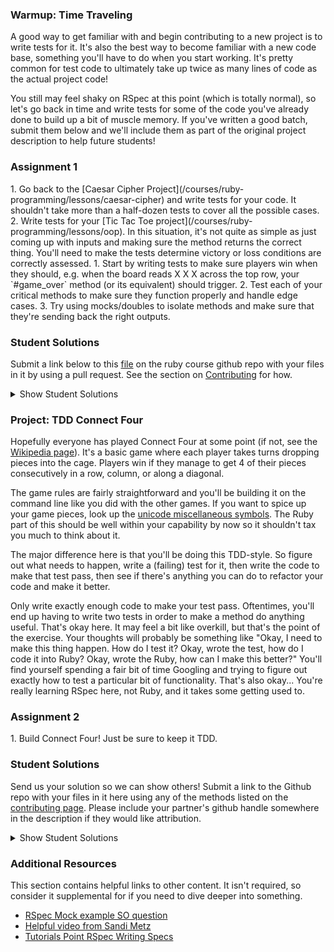 ### Warmup: Time Traveling

A good way to get familiar with and begin contributing to a new project is to write tests for it.  It's also the best way to become familiar with a new code base, something you'll have to do when you start working.  It's pretty common for test code to ultimately take up twice as many lines of code as the actual project code!

You still may feel shaky on RSpec at this point (which is totally normal), so let's go back in time and write tests for some of the code you've already done to build up a bit of muscle memory.  If you've written a good batch, submit them below and we'll include them as part of the original project description to help future students!

### Assignment 1

<div class="lesson-content__panel" markdown="1">
  1. Go back to the [Caesar Cipher Project](/courses/ruby-programming/lessons/caesar-cipher) and write tests for your code.  It shouldn't take more than a half-dozen tests to cover all the possible cases.
  2. Write tests for your [Tic Tac Toe project](/courses/ruby-programming/lessons/oop).  In this situation, it's not quite as simple as just coming up with inputs and making sure the method returns the correct thing.  You'll need to make the tests determine victory or loss conditions are correctly assessed.
      1. Start by writing tests to make sure players win when they should, e.g. when the board reads X X X across the top row, your `#game_over` method (or its equivalent) should trigger.
      2. Test each of your critical methods to make sure they function properly and handle edge cases.
      3. Try using mocks/doubles to isolate methods and make sure that they're sending back the right outputs.
</div>

### Student Solutions
Submit a link below to this [file](https://github.com/TheOdinProject/curriculum/blob/master/ruby_programming/testing_with_rspec/project_testing_your_ruby_code.md) on the ruby course github repo with your files in it by using a pull request. See the section on [Contributing](http://github.com/TheOdinProject/curriculum/blob/master/contributing.md) for how.

<details markdown="block">
  <summary> Show Student Solutions </summary>

* Add your solution below this line!
* Aaron Contreras's Solutions: [Caesar Cipher](https://github.com/aaron-contreras/caesar-cipher), [Tic-Tac-Toe](https://github.com/aaron-contreras/tic-tac-toe)
* Haroon Abdulrazaq's Solutions: [Tic-Tac-Toe](https://github.com/Haroonabdulrazaq/tic-tac-toe)
* rlmoser's Solutions: [Caesar Cipher](https://github.com/rlmoser99/ruby_exercises/tree/master/caesar_cipher), [Tic-Tac-Toe](https://github.com/rlmoser99/ruby_TicTacToe)
* Axel Lopez's Solutions: [Caesar Cipher](https://github.com/lopezaxel/caesar_shift), [Tic-Tac-Toe](https://github.com/lopezaxel/tic-tac-toe)
* Witah Georjane's Solutions: [Caesar Cipher](https://github.com/Georjane/Caesar-Cipher), [Tic-Tac-Toe](https://github.com/Georjane/Tic-Tac-Toe-Game)
* Chau Nguyen's Solutions: [Caesar Cipher](https://github.com/VanQuishi/ruby_practice/blob/master/spec/caesar_spec.rb), [Tic-Tac-Toe](https://github.com/VanQuishi/ruby_practice/blob/master/spec/tictactoe_spec.rb)
* ChargrilledChook's Solutions: [Caesar Cipher](https://github.com/ChargrilledChook/BasicRubyProjects/blob/master/spec/caesar_spec.rb), [Tic-Tac-Toe](https://github.com/ChargrilledChook/tic-tac-toe)
* Uduak Essien's Solutions: [Tic-Tac-Toe](https://github.com/acushlakoncept/tic-tac-toe)
* Tilda Udufo's Solutions: [Caesar Cipher](https://github.com/TildaDares/caesar_cipher), [Tic-Tac-Toe](https://github.com/TildaDares/tic-tac-toe)
* Brandon Austin's Solutions: [Caesar Cipher](https://github.com/brandonricharda/caesar), [Tic-Tac-Toe](https://github.com/brandonricharda/Tic-Tac-Toe)
* irlgabriel's Solutions: [Caesar Cipher](https://github.com/irlgabriel/the-odin-project/tree/master/ruby-exercises), [Tic-Tac-Toe](https://github.com/irlgabriel/the-odin-project/tree/master/tic-tac-toe-rb)
* Michael K's Solutions: [Caesar Cipher](https://github.com/a0x77ry/odin/tree/master/ruby-exercises/caesar_cipher), [Tic-Tac-Toe](https://github.com/a0x77ry/tic-tac-toe)
* andrewjh271's Solutions: [Caesar Cipher](https://github.com/andrewjh271/basic_ruby_projects/tree/master/caesar_cipher), [Tic-Tac-Toe](https://github.com/andrewjh271/tic_tac_toe)
* Saul-Good-Homie's Solutions: [Caesar Cipher](https://github.com/Saul-Good-Homie/ruby-building-blocks/tree/master/caesar_cipher), [Tic-Tac-Toe](https://github.com/Saul-Good-Homie/ruby-building-blocks/tree/master/tictactoe)
* Christian's Solutions: [Caesar Cipher](https://github.com/rueeazy/ruby-building-blocks/tree/master/caesar-cipher), [Tic-Tac-Toe](https://github.com/rueeazy/OOP/tree/master/tic-tac-toe)
* pudu87's Solutions: [Caesar Cipher](https://github.com/pudu87/ruby-exercises/tree/master/caesar-cipher), [Tic Tac Toe](https://github.com/pudu87/tic-tac-toe)
* YesSeri's Solutions: [Caesar Cipher](https://github.com/YesSeri/caesar_cipher)
* Olugbade Olalekan's Solutions: [Tic Tac Toe](https://github.com/gbadesimple/tic_tac_toe_implementation_tdd), [Enumerable Module](https://github.com/gbadesimple/enumerable_module_implementation_TDD), [Caesar Cipher](https://github.com/gbadesimple/caesar_cipher_implementation_TDD)
* jodokusquack's Solutions: [Builduing Blocks](https://github.com/jodokusquack/Ruby-Challenges), [Enumerable Methods](https://github.com/jodokusquack/Advanced_ruby_challenges), [Tic-Tac-Toe](https://github.com/jodokusquack/tic-tac-toe)
* David Auza's and Falguni Islam's Solutions: [Tic Tac Toe](https://github.com/eng-monika/RUBY-Testing-Your-Ruby-Code---Tic-Tac-Toe) => [Tic Tac Toe Demo](https://repl.it/@islamfalguni/tictactoe-1), [Enumerable Methods](https://github.com/eng-monika/RUBY-Testing-Your-Ruby-Code---Enumerable) => [Enumerable Methods Demo](https://repl.it/@DavidAuza/PROJECT-TESTING-YOUR-RUBY-CODE-Enumerable)
* fossegrim's Solutions: [Caesar Cipher](https://github.com/olav35/building-blocks/blob/master/spec/caesar_cipher_spec.rb), [Enumerable Methods](https://github.com/olav35/advanced-building-blocks/blob/master/spec/enumerable_methods_spec.rb), [Tic Tac Toe](https://github.com/olav35/tic-tac-toe/blob/master/spec/tic_tac_toe_spec.rb)
* [Lucas Bide's Solution - Building Blocks](https://github.com/Lucas-Bide/rspec)
* [Nasser Abachi's Solutions](https://github.com/abachi/theodinproject/tree/master/building-projects/connect_four)
* [Nikolas Broman's Solutions](https://github.com/nikolasbroman/testing_rspec)
* Ian's Solutions: [Caesar Cipher](https://github.com/IanMKesler/practice/tree/master/caesar_cipher), [Enumerable Methods](https://github.com/IanMKesler/practice/tree/master/enumerable), [Tic Tac Toe](https://github.com/IanMKesler/Tic-Tac-Toe)
* Alain Suarez's Solution: [Caesar Cipher](https://gitlab.com/asuar/ruby-building-blocks/blob/master/spec/caesar-cipher_spec.rb), [Enumerable Methods](https://gitlab.com/asuar/ruby-advanced-building-blocks/blob/master/spec/my-enumerable_spec.rb), [Tic Tac Toe](https://gitlab.com/asuar/ruby-tic-tac-toe/tree/master/spec)
* Vollantre's Solution: [Caesar Cipher](https://github.com/vollantre/ruby_basic/blob/master/spec/caesar_cipher_spec.rb), [Enumerable Methods](https://github.com/vollantre/ruby_basic/blob/master/spec/enumerable_spec.rb), [Tic Tac Toe](https://github.com/vollantre/Tic_Tac_Toe/tree/master/spec)
* Kevin Vuong's Solution: [Caesar Cipher](https://github.com/fffear/caesar_cipher), [Enumerable Methods](https://github.com/fffear/enumerable), [Tic Tac Toe](https://github.com/fffear/tic_tac_toe)
* Rudi Boshoff's Solution[Caesar Cipher](https://github.com/RudiBoshoff/ruby-exercises/tree/master/caesar_cipher), [Enumerable Methods](https://github.com/RudiBoshoff/ruby-exercises/tree/master/enumerable), [Tic Tac Toe](https://github.com/RudiBoshoff/ruby-exercises/tree/master/tic_tac_toe)
* Mohamed Elattar's Solution[Caesar Cipher](https://github.com/mohamed-elattar/building-blocks), [Enumerable Methods](https://github.com/mohamed-elattar/advanced-building-blocks), [Tic Tac Toe](https://github.com/mohamed-elattar/tic-tac-toe)
* [prw001's solutions](https://github.com/prw001/ruby_bdd_exercises)
* Max Garber's solutions:[Caesar Cipher](https://github.com/bubblebooy/miscellaneous-exercises/tree/master/Caesar%20Ciphar), [Enumerable Methods](https://github.com/bubblebooy/miscellaneous-exercises/tree/master/Enumerable%20Methods), [Tic-Tac-Toe](https://github.com/bubblebooy/miscellaneous-exercises/tree/master/Tic%20Tac%20Toe)
* Romane Green's solutions: [Caesar Cipher](https://github.com/RomaneGreen/rebuilding_enumerable/blob/master/spec/cesar_cypher_spec.rb), [Enumerable Methods](https://github.com/RomaneGreen/rebuilding_enumerable/blob/master/spec/rebuilding_enumerable_spec.rb), [Tic-Tac-Toe](https://github.com/RomaneGreen/tic_tac_toe/blob/master/spec/tictac_spec.rb)
* Demo318's solutions: [Caesar Cipher](https://github.com/Demo318/ruby_building_blocks/blob/master/spec/01_caesar_cipher_spec.rb), [Enumerable Methods](https://github.com/Demo318/ruby_advanced_building_blocs/blob/master/spec/my_enumerable_spec.rb), [Tic-Tac-Toe](https://github.com/Demo318/ruby_tictactoe/tree/master/spec)
* Isil Donmez's solutions: [Caesar's Cipher](https://github.com/isildonmez/Caesar-Cipher/blob/master/caesar_spec.rb), [Enumerable Methods](https://github.com/isildonmez/advanced_building_blocks/blob/master/enumerable_methods/enumerable_methods_spec.rb), [Tic-Tac-Toe](https://github.com/isildonmez/OOP/blob/master/tic_tac_toe/tic_tac_toe_spec.rb)
* Bruno Parga's solutions: [Caesar's Cipher](https://github.com/brunoparga/odinproject/tree/master/Ruby/caesar), [Enumerable Methods](https://github.com/brunoparga/odinproject/tree/master/Ruby/my_enums), [Tic-Tac-Toe](https://github.com/brunoparga/odinproject/tree/master/Ruby/tictactoe)
* Ovsjah Schweinefresser's Solutions: [Caesar Cipher](https://github.com/Ovsjah/testing_ruby/tree/master/caesar_cipher), [Enumerable Methods](https://github.com/Ovsjah/testing_ruby/tree/master/enumerable), [Tic-Tac-Toe](https://github.com/Ovsjah/testing_ruby/tree/master/tic_tac_toe)
* Jonathan Yiv's Solutions: [Caesar Cipher](https://github.com/JonathanYiv/caesar_cipher), [Enumerable Methods](https://github.com/JonathanYiv/enumerable_methods), [Tic-Tac-Toe](https://github.com/JonathanYiv/tic-tac-toe/)
* Clayton's solutions: [Caesar Cipher](https://github.com/cjsweeten101/OdinProjects/tree/master/ruby_building_blocks), [enumerable methods](https://github.com/cjsweeten101/OdinProjects/tree/master/enumerable_methods), [Tic Tac Toe](https://github.com/cjsweeten101/OdinProjects/tree/master/tic_tac_toe)
* Kasey's solutions : [Caesar Cipher](https://github.com/kasey-z/TOP-solutions/tree/master/Ruby%20Building%20Blocks/Caesar%20Cipher/spec/lib), [enumerable methods](https://github.com/kasey-z/TOP-solutions/tree/master/advanced_building_blocks/spec/lib),[Tic Tac Toe](https://github.com/kasey-z/TOP-solutions/blob/master/OOP/spec/lib/tic_tac_toe_spec.rb)
* xavier's solutions : [Caesar Cipher](https://github.com/nxdf2015/odin-building-blocks), [enumerable methods](https://github.com/nxdf2015/odin-advanced-building-blocks/tree/master/enumerable),[Tic Tac Toe](https://github.com/nxdf2015/odin-oop-with-ruby/tree/master/rspec)
* Oleh Sliusar's solutions: [Caesar Cipher](https://github.com/OlehSliusar/caesar_cipher), [Enumerable Methods](https://github.com/OlehSliusar/enumerable_methods), [Tic-tac-toe](https://github.com/OlehSliusar/tic-tac-toe)
* holdercp's solutions [Caesar Cipher and Enumerable Methods](https://github.com/holdercp/ruby-building-blocks), [Tic-Tac-Toe](https://github.com/holdercp/tic-tac-toe)
* theghall's solutions [Caesar Cipher](https://github.com/theghall/caesar_cipher), [Enumerable methods](https://github.com/theghall/enum), [Tic Tac Toe](https://github.com/theghall/tic-tac-toe)
* Nikolay Dyulgerov's solutions [Caesar Cippher](https://github.com/NicolayD/ruby-building-blocks/blob/master/spec/caesar_cipher_spec.rb), [Enumerable Methods](https://github.com/NicolayD/ruby-advanced-blocks/blob/master/spec/enumerable_methods_spec.rb), [Tic Tac Toe](https://github.com/NicolayD/ruby-oop/blob/master/spec/tictactoe_spec.rb)
* mindovermiles262's Solutions [Caesar](https://github.com/mindovermiles262/ruby-building-blocks/tree/master/caesar-cipher) [Enumerable](https://github.com/mindovermiles262/ruby-building-blocks/tree/master/enumerable-methods) [Tic-Tac-Toe](https://github.com/mindovermiles262/tictactoe)
* yilmazgunalp's solution [Enumerable](https://github.com/yilmazgunalp/advanced_building_blocks), [TicTacToe](https://github.com/yilmazgunalp/tictac)
* ToTenMilan's solution [Caesar's_cipher & stock_picker](https://github.com/ToTenMilan/the_odin_project/tree/master/ruby/building_blocks/spec), [Enumerable Methods](https://github.com/ToTenMilan/the_odin_project/blob/master/ruby/adv_building_blocks/spec/enumerable_methods_spec.rb), [Mastermind](https://github.com/ToTenMilan/the_odin_project/blob/master/ruby/oop/spec/mastermind_spec.rb)
* nmac's solution ([Caesar's cipher](https://github.com/nmacawile/ruby_building_blocks/blob/master/spec/caesar_cipher_spec.rb), [Enumerable methods](https://github.com/nmacawile/ruby_building_blocks/blob/master/spec/enumerable_methods_spec.rb), [Tic-tac-toe](https://github.com/nmacawile/tictactoe2/tree/master/spec))
* [Jib's Solution](https://github.com/NuclearMachine/OdinTasks/tree/master/rspec_timetraveling)
* Leonard Soaivan's solution ([Caesar Cipher](https://github.com/leosoaivan/rubybuildingblocks/blob/master/spec/caesar_cipher_spec.rb), [Enumerable Methods](https://github.com/leosoaivan/rubybuildingblocks/blob/master/spec/enumerable_spec.rb), [Tic Tac Toe](https://github.com/leosoaivan/rubytictactoe/tree/master/spec))
* [Donald's solution](https://github.com/donaldali/odin-ruby/tree/master/project_rspec_testing)
* [Marina Sergeyeva's solution](https://github.com/imousterian/OdinProject/tree/master/Project2_8_Ruby_Rspec)
* [Kate McFaul's solution](https://github.com/craftykate/odin-project/tree/master/Chapter_03-Advanced_Ruby/testing_with_rspec)
* [Artur Janik's solution](https://github.com/ArturJanik/TOPRuby/tree/master/Project8/testingruby1)
* Dominik Stodolny's solution ([Caesar Cipher](https://github.com/dstodolny/ruby_building_blocks/blob/master/spec/caesar_cipher_spec.rb), [Enumerable Methods](https://github.com/dstodolny/ruby_building_blocks/blob/master/spec/enumerable_methods_spec.rb), [Tic Tac Toe](https://github.com/dstodolny/tictactoe/tree/master/spec))
* Lara Finnegan's solution ([Caesar Cipher](https://github.com/lcf0285/Ruby_Building_Blocks/blob/master/spec/caesar_cipher_spec.rb), [Enumerable Methods](https://github.com/lcf0285/Ruby_Building_Blocks/blob/master/spec/enumerable_methods_spec.rb), [Tic Tac Toe](https://github.com/lcf0285/tic_tac_toe/tree/master/spec))
* AtActionPark's solution ([Caesar Cipher](https://github.com/AtActionPark/odin-ruby-building-blocks/blob/master/caesar-cipher/spec/caesar_cipher_spec.rb), [Enumerable Methods](https://github.com/AtActionPark/odin-ruby-advanced-building-blocks/blob/master/Enumerable_methods/spec/enumerable_methods_spec.rb), [Tic Tac Toe](https://github.com/AtActionPark/odin_tic_tac_toe/tree/master/spec))
* [Matias Pan's solution](https://github.com/kriox26/odin_ruby/tree/master/project_testing)
* Alex Chen's solution ([Caesar Cipher and Enumerable Methods](https://github.com/Chenzilla/ruby_building_blocks/tree/master/spec), [Tic Tac Toe](https://github.com/Chenzilla/tic_tac_toe/blob/master/spec/tic-tac-toe_spec.rb))
* Dan Hoying's solution ([Caesar Cipher](https://github.com/danhoying/testing_ruby_with_rspec/tree/master/caesar_cipher), [Enumerable Methods](https://github.com/danhoying/testing_ruby_with_rspec/tree/master/enumerable_methods), [Tic Tac Toe](https://github.com/danhoying/testing_ruby_with_rspec/tree/master/tic_tac_toe))
* [PiotrAleksander's solution](https://github.com/PiotrAleksander/Ruby/tree/master/xo/spec)
* [Sander Schepens's solution](https://github.com/schepens83/theodinproject.com/tree/master/ruby/project14--time-traveling)
*  Florian Mainguy's solution ([Caesar Cipher](https://github.com/florianmainguy/theodinproject/blob/master/ruby/testing-ruby/caesar-cipher/spec/caesar_cipher_spec.rb), [Enumerable Methods](https://github.com/florianmainguy/theodinproject/blob/master/ruby/testing-ruby/enumerable/spec/enumerable_spec.rb), [Tic Tac Toe](https://github.com/florianmainguy/theodinproject/blob/master/ruby/testing-ruby/tic-tac-toe/spec/tic-tac-toe_spec.rb))
*  Aviv Levinsky's solution ([Caesar Cipher](https://github.com/pugsiman/Ruby_challenges_and_algorithms/blob/master/Caesar_Cipher/spec/caesar_spec.rb), [Enumerable Methods](https://github.com/pugsiman/Ruby_challenges_and_algorithms/blob/master/Enumerable_Methods/spec/enum_spec.rb), [Tic Tac Toe](https://github.com/pugsiman/Tic_Tac_Toe/blob/master/spec/ttt_spec.rb))
*  Giorgos's solution ([Caesar Cipher](https://github.com/vinPopulaire/ruby-building-blocks-project/blob/master/spec/caesar_cipher_spec.rb), [Enumerable Methods](https://github.com/vinPopulaire/ruby-building-blocks-project/blob/master/spec/enumerablie_methods_spec.rb), [Tic Tac Toe](https://github.com/vinPopulaire/tic-tac-toe/blob/master/spec/tic-tac-toe_spec.rb))
*  srashidi's solution([Caesar Cipher](https://github.com/srashidi/Ruby_Building_Blocks/tree/master/caesar_cipher/spec), [Enumerable Methods](https://github.com/srashidi/Ruby_Building_Blocks/tree/master/My_Enumerable/spec), [Tic Tac Toe](https://github.com/srashidi/Object_Oriented_Programming/tree/master/Tic_Tac_Toe/spec))
* cdouglass's solution ([Caesar Cipher](https://github.com/cdouglass/odin-project-exercises/tree/master/ruby/building-blocks/caesar-cipher), [Enumerable Methods](https://github.com/cdouglass/odin-project-exercises/tree/master/ruby/advanced-building-blocks/enumerable_methods), [Tic-Tac-Toe](https://github.com/cdouglass/odin-project-exercises/tree/master/ruby/oop/tic-tac-toe))
* James Brooks's solution ([Caesar Cipher](https://github.com/jhbrooks/caesar-cipher/tree/master/spec), [Enumerable Methods](https://github.com/jhbrooks/my-enumerable/tree/master/spec), [Tic Tac Toe](https://github.com/jhbrooks/tic-tac-toe/tree/master/spec))
* Luke Walker's solution ([Caesar Cipher](https://github.com/ubershibs/ruby-programming/blob/master/rspec_project/spec/caesar_cipher_spec.rb), [Enumerable](https://github.com/ubershibs/ruby-programming/blob/master/rspec_project/spec/enumerable_spec.rb), [Tic Tac Toe](https://github.com/ubershibs/ruby-programming/blob/master/rspec_project/spec/tictactoe3_spec.rb)
* [Miguel Herrera's solution](https://github.com/migueloherrera/projects/tree/master/spec)
* [Max Gallant's solution](https://github.com/mcgalcode/Ruby/tree/master/RSpecProject)
* Fabricio Carrara's solution ([Caesar Cipher](https://github.com/fcarrara/caesar_cipher), [Enumerable](https://github.com/fcarrara/ruby_advanced_building_blocks), [Tic Tac Toe](https://github.com/fcarrara/oop_with_ruby/tree/master/tic_tac_toe)
* Ricardo Villegas' solution ([Caesar Cipher](https://github.com/claricardo/RubyBuildingBlocks/blob/master/spec/caesar_cipher_spec.rb), [My_Enumerable Methods](https://github.com/claricardo/RubyBuildingBlocks/blob/master/spec/my_enumerables_spec.rb),) [Tic-Tac-Toe](https://github.com/claricardo/RubyBuildingBlocks/blob/master/spec/tic_tac_toe_spec.rb))
* [Deepak's solution](https://github.com/Deepak5050/rspec_warmup.git)
* [Kevin Mulherns solution](https://github.com/KevinMulhern/odinproject-testing/tree/master/warmup)
* DV's solution ([Caesar Cipher](https://github.com/dvislearning/caesar_cipher/blob/master/spec/cipher_spec.rb), [Enumerable](https://github.com/dvislearning/my_enumerable/blob/master/spec/my_enumerable_spec.rb), [Tic Tac Toe](https://github.com/dvislearning/TicTacToe/blob/master/spec/tictactoe_spec.rb)
* Jiazhi Guo's solution ([Caesar Cipher](https://github.com/jerrykuo7727/Caesar-Cipher), [Enumerable Methods](https://github.com/jerrykuo7727/Enumerable-Methods), [Tic Tac Toe](https://github.com/jerrykuo7727/Tic-Tac-Toe))
* [at0micr3d's solution](https://github.com/at0micr3d/ruby-rspec)
* David Chapman's solution ([Ceaser Cipher](https://github.com/davidchappy/odin_training_projects/tree/master/c_c), [Enumerable](https://github.com/davidchappy/odin_training_projects/tree/master/enumerable), and [Tic Tac Toe](https://github.com/davidchappy/odin_training_projects/tree/master/tic_tac_toe))
* [Dylan's solutions](https://github.com/resputin/the_odin_project/tree/master/Ruby/testing/time_travel)
* Austin Mason's solution ([Ceaser Cipher](https://github.com/CouchofTomato/caesar_cipher), [Enumerable](https://github.com/CouchofTomato/enumberable_extension), and [Tic Tac Toe](https://github.com/CouchofTomato/tictactoe))
* Jerry Gao's solution ([Caesar](https://github.com/blackwright/odin/tree/master/ruby_caesar_cipher), [Enumerable](https://github.com/blackwright/odin/tree/master/ruby_enumerable), [Tic-Tac-Toe](https://github.com/blackwright/odin/tree/master/ruby_tic_tac_toe))
* tholymap's solution ([Caesar Cipher](https://github.com/tholymap/OdinRspec/blob/master/spec/caesar_cipher_spec.rb), [Enumerable](https://github.com/tholymap/OdinRspec/blob/master/spec/my_enumerable_spec.rb), [Tic-Tac-Toe](https://github.com/tholymap/OdinRspec/blob/master/spec/tic_tac_toe_spec.rb))
* Francisco Carlos's solution ([Ceaser Cipher](https://github.com/fcarlosdev/the_odin_project/tree/master/tdd/caesar_cipher), [Enumerable](https://github.com/fcarlosdev/the_odin_project/tree/master/tdd/enumerable_methods), [Tic-Tac-Toe](https://github.com/fcarlosdev/the_odin_project/tree/master/tdd/tic_tac_toe))
* Sophia Wu's solution ([Caesar Cipher](https://github.com/SophiaLWu/project-testing-ruby-with-rspec/tree/master/caesars_cipher), [Enumerable](https://github.com/SophiaLWu/project-testing-ruby-with-rspec/tree/master/enumerable_methods), [Tic Tac Toe](https://github.com/SophiaLWu/project-testing-ruby-with-rspec/tree/master/tic_tac_toe))
* John Connor's solution([Caesar Cipher](https://github.com/jacgitcz/caesar_cipher),[Enumerable](https://github.com/jacgitcz/enumeration_methods),[Tic Tac Toe](https://github.com/jacgitcz/tictactoe_oop))
* Simon's solution([Caesar Cipher](https://github.com/SimonSomlai/Odin/tree/master/Ruby/cypher),[Enumerable](https://github.com/SimonSomlai/Odin/tree/master/Ruby/enumerable),[Tic Tac Toe](https://github.com/SimonSomlai/Odin/tree/master/Ruby/tic_tac_toe))
* Luján Fernaud's solution ([Caesar Cipher](https://github.com/lujanfernaud/ruby-building-blocks/blob/master/spec/caesar_cipher_spec.rb), [Enumerable](https://github.com/lujanfernaud/ruby-building-blocks/blob/master/spec/enumerable_spec.rb), [Tic Tac Toe](https://github.com/lujanfernaud/ruby-tic-tac-toe))
* Cody Buffaloe's solutions ([Caesar Cipher](https://github.com/CodyLBuffaloe/caesar_cipher), [Enumerable Methods](https://github.com/CodyLBuffaloe/enumerable_methods), [Tic Tac Toe](https://github.com/CodyLBuffaloe/tic_tac_toe))
* Anistor86's solutions ([Caesar Cipher](https://github.com/anistor86/caesar_cipher_with_specs), [Enumerable Methods](https://github.com/anistor86/enumerable_with_specs), [Tic Tac Toe](https://github.com/anistor86/tic_tac_toe))
* Jamesredux's solutions ([Caesar Cipher](https://github.com/Jamesredux/rb_blocks/tree/master/ceasar_cipher), [Enumerable Methods](https://github.com/Jamesredux/rb_blocks/tree/master/enumerable), [Tic Tac Toe](https://github.com/Jamesredux/rb_blocks/tree/master/oop/tictac))
* HSaad's solutions ([Caesar Cipher](https://github.com/HSaad/ruby-building-blocks/tree/master/ceasar-cipher), [Enumerable Methods](https://github.com/HSaad/enumerable), [Tic Tac Toe](https://github.com/HSaad/tic-tac-toe))
* zasman's solutions([Caesar Cipher](https://github.com/ZASMan/caesar_cipher))
* [Punnadittr's solutions](https://github.com/punnadittr/rspec_projects)
* Tommy's solution ([Caesar Cipher, Enumerable](https://github.com/hoangtommy/rubyExercises), [Tic Tac Toe](https://github.com/hoangtommy/tic-tac-toe))
* bchalman's solutions: [Caesar Cipher](https://github.com/bchalman/ruby_exercises/blob/master/spec/caesar_cipher_spec.rb), [Enumerable Methods](https://github.com/bchalman/ruby_exercises/blob/master/spec/my_enumerable_methods_spec.rb), [Tic Tac Toe](https://github.com/bchalman/tic_tac_toe)
* Alex's solutions: [Caesar Cipher](https://github.com/alexcorremans/caesar_cipher), [Enumerable](https://github.com/alexcorremans/enumerable), [Tic Tac Toe (incomplete)](https://github.com/alexcorremans/tictactoe)
* Leila Alderman's solutions: [Caesar cipher](https://github.com/leila-alderman/TOP_ruby_exercises/blob/master/01_caesar/caesar_spec.rb) and [Enumerables](https://github.com/leila-alderman/TOP_ruby_exercises/blob/master/05_enumerables/spec/enumerables_spec.rb)
* Emil Dimitrov's solutions: [Caesar's Cipher](https://github.com/imemdm/ruby-building-blocks/blob/master/caesar_cipher.rb), [Enumerable](https://github.com/imemdm/advanced-building-blocks), [Tic Tac Toe](https://github.com/imemdm/tic-tac-toe)
* Vitaly Osipov's solutions: [Caesar's Cipher](https://github.com/vi7ali/caesar-cipher/blob/master/spec/caesar_spec.rb), [Enumerable](https://github.com/vi7ali/my-enum-methods/blob/master/spec/my_enum_methods_spec.rb)
* [Alex Krewson's solutions](https://github.com/alexkrewson/ruby_testing)
* Robert Dunbar's solutions: [Caesar's Cipher](https://github.com/RobertDunbar/ruby-problems/blob/master/spec/cipher_spec.rb), [Enumerable](https://github.com/RobertDunbar/ruby-problems/blob/master/spec/enumerable_spec.rb), [Tic Tac Toe](https://github.com/RobertDunbar/ruby-oop/blob/master/tic-tac-toe/spec/tic-tac-toe_spec.rb)
* Ben Fowler's solutions: [Caesar Cipher](https://github.com/benfowler04/ruby-building-blocks/blob/master/spec/caesar_spec.rb), [Enumerable](https://github.com/benfowler04/ruby-building-blocks/blob/master/spec/enumerable_spec.rb), [Tic Tac Toe](https://github.com/benfowler04/ruby-oop/blob/master/spec/tic_tac_toe_spec.rb)
* Sergej Jurchenko's solutions: [Caesar Cipher](https://github.com/Sergyurch/ruby_problems/blob/master/spec/caesar_cipher_spec.rb), [Enumerable](https://github.com/Sergyurch/ruby_problems/blob/master/spec/enumerable-methods_spec.rb), [Tic Tac Toe](https://github.com/Sergyurch/ruby_problems/blob/master/spec/tic_tac_toe_game_spec.rb)
* Bendee's Solutions: [Caesar Cipher](https://github.com/bendee48/ruby_building_blocks/blob/master/spec/caesar_cipher_spec.rb), [Enumerable](https://github.com/bendee48/advanced_building_blocks/blob/master/spec/enumerable_methods_spec.rb), [Tic Tac Toe](https://github.com/bendee48/tictactoe/blob/master/spec/tictactoe_spec.rb)
* guacamobley's solutions: [Caesar Cipher](https://github.com/guacamobley/ruby-building-blocks), [Enumerable](https://github.com/guacamobley/ruby-advanced-building-blocks), [Tic Tac Toe](https://github.com/guacamobley/tic-tac-toe)
* Ranon Martin's solutions: [Caesar Cipher](https://github.com/ranonm/TheOdinProjectExercises/blob/master/caesar_cipher/spec/caesar_cipher_spec.rb), [Enumerable](https://github.com/ranonm/TheOdinProjectExercises/blob/master/enumerable_methods/spec/enumerable_methods_spec.rb), [Tic Tac Toe](https://github.com/ranonm/TheOdinProjectExercises/blob/master/tic_tac_toe/spec/board_spec.rb)
* Timework's Solutions: [Caesar Cipher](https://github.com/Timework/caesarCipher/blob/master/spec/caesar_spec.rb), [Enumerable](https://github.com/Timework/enumerable/blob/master/spec/enum_spec.rb), [Tic Tac Toe](https://github.com/Timework/ticTac/blob/master/spec/tic_spec.rb)
* Matt M's Solutions: [Caesar Cipher](https://github.com/MattMiller1989/Caesar-Cipher), [Tic Tac Toe](https://github.com/MattMiller1989/Tic-Tac-Toe)
* fussykyloren's Solutions: [Caeser Cipher](https://github.com/fussykyloren/odin-project-basic-ruby-projects/tree/master/caeser-cipher), [Tic-Tac-Toe](https://github.com/fussykyloren/ruby-tic-tac-toe)
* Cameron St. Amant's Solutions: [Caesar Cipher](https://github.com/CameronStAmant/The_Odin_Project/tree/master/Ruby_projects/Basic_ruby_projects/Caesar), [Tic-Tac-Toe](https://github.com/CameronStAmant/The_Odin_Project/tree/master/Ruby_projects/Intermediate_ruby/Tic_tac_toe)
* mpiriya's Solutions: [Caesar Cipher](https://github.com/mpiriya/ruby/tree/master/caesar-cipher), [Tic-Tac-Toe](https://github.com/mpiriya/ruby/tree/master/tictactoe)
* Chow Jia Ying's Solutions: [Caesar Cipher](https://github.com/C-likethis123/ruby_odin_project/blob/master/lib/caesar_cipher.rb), [Tic-Tac-Toe](https://github.com/C-likethis123/ruby_odin_project/blob/master/tic-tac-toe/lib/game.rb)
* Sandy's Solutions: [Caesar Cipher](https://github.com/kuosandys/top-ruby-assignments/tree/master/caesar_cipher), [Tic-Tac-Toe](https://github.com/kuosandys/top-ruby-assignments/tree/master/tic_tac_toe)
* Johnny's Solutions: [Caesar Cipher](https://github.com/NotAProgrammerdork/Ruby/tree/master/caesar_cipher_spec), [TicTacToe](https://github.com/NotAProgrammerdork/Ruby/tree/master/tictactoe_spec)
</details>

### Project: TDD Connect Four

Hopefully everyone has played Connect Four at some point (if not, see the [Wikipedia page](http://en.wikipedia.org/wiki/Connect_Four)).  It's a basic game where each player takes turns dropping pieces into the cage.  Players win if they manage to get 4 of their pieces consecutively in a row, column, or along a diagonal.

The game rules are fairly straightforward and you'll be building it on the command line like you did with the other games.  If you want to spice up your game pieces, look up the [unicode miscellaneous symbols](http://en.wikipedia.org/wiki/List_of_Unicode_characters#Miscellaneous_Symbols).  The Ruby part of this should be well within your capability by now so it shouldn't tax you much to think about it.

The major difference here is that you'll be doing this TDD-style.  So figure out what needs to happen, write a (failing) test for it, then write the code to make that test pass, then see if there's anything you can do to refactor your code and make it better.

Only write exactly enough code to make your test pass.  Oftentimes, you'll end up having to write two tests in order to make a method do anything useful.  That's okay here.  It may feel a bit like overkill, but that's the point of the exercise.  Your thoughts will probably be something like "Okay, I need to make this thing happen.  How do I test it?  Okay, wrote the test, how do I code it into Ruby?  Okay, wrote the Ruby, how can I make this better?"  You'll find yourself spending a fair bit of time Googling and trying to figure out exactly how to test a particular bit of functionality.  That's also okay... You're really learning RSpec here, not Ruby, and it takes some getting used to.

### Assignment 2

<div class="lesson-content__panel" markdown="1">
  1. Build Connect Four!  Just be sure to keep it TDD.
</div>

### Student Solutions
Send us your solution so we can show others! Submit a link to the Github repo with your files in it here using any of the methods listed on the [contributing page](http://github.com/TheOdinProject/curriculum/blob/master/contributing.md).  Please include your partner's github handle somewhere in the description if they would like attribution.

<details markdown="block">
  <summary> Show Student Solutions </summary>

* Add your solution below this line!
* [Aaron's Solution](https://github.com/Aaron-McD/connect-four)
* [rlmoser's Solution](https://github.com/rlmoser99/ruby_connect_four)
* [Axel Lopez's Solution](https://github.com/lopezaxel/connect-four)
* [Brandon Austin's Solution](https://github.com/brandonricharda/Connect-Four)
* [Chau Nguyen' Solution](https://github.com/VanQuishi/Connect-Four)
* [threeaces' Solution](https://github.com/threeaces/connect_4_ruby)  
* [palebluudot's Solution](https://github.com/bryanluu/TOP_ruby/blob/master/connect_four/lib/connect_four.rb)
* [Tilda Udufo's Solution](https://github.com/TildaDares/connect_four)
* [Sam Eff's Solution](https://github.com/SamEff/connect_four)
* [Darren's Solution](https://github.com/DarrenLo0530/ruby-tests/tree/master/connect_four)
* [irlgabriel's Solution](https://github.com/irlgabriel/the-odin-project/tree/master/connect-four-tdd)
* [Michael K's Solution](https://github.com/a0x77ry/connect_four)
* [andrewjh271's Solution](https://github.com/andrewjh271/connect_four)
* [Saul-Good-Homie's Solution](https://github.com/Saul-Good-Homie/ruby-building-blocks/tree/master/connect_four)
* [Christian's Solution](https://github.com/rueeazy/ruby-exercises/tree/master/connect_four)
* [pudu87's Solution](https://github.com/pudu87/connect_four)
* [Philipp's Solution](https://github.com/philipp-mcvity/odin-ruby.connect_four)
* [YesSeri's Solution](https://github.com/YesSeri/connect_four)
* [Billy Coffin's Solution](https://github.com/bcoffin9/connectfour)
* [Olugbade Olalekan's Solution](https://github.com/gbadesimple/connect_four_tdd)
* [jodokusquack's Solution](https://github.com/jodokusquack/connect_four)
* [proto-dylan's Solution](https://github.com/proto-dylan/connect_four)
* [Run After's Solution](https://github.com/run-after/tdd_connect_four)
* [Sher's solution](https://github.com/sher-s7/connect4)
* [Lucas Bide's Solution](https://github.com/Lucas-Bide/connect4)
* [Nikolas Broman's solution](https://github.com/nikolasbroman/connect_four)
* [Ian's Solution](https://github.com/IanMKesler/connect_four_TDD)
* [Andrija Jelenkovic's Solution](https://github.com/Amdrija/ruby-practice)
* [Chirs' Solution](https://github.com/CSalois114/project_connect_four)
* [Alain Suarez's Solution](https://gitlab.com/asuar/connect-four)
* [Jay Burbyga's Solution](https://github.com/Jaybur1/ruby_exercises/tree/master/CONNECT_FOUR)
* [BShowen's Solution](https://github.com/bshowen/cl_connect_four)
* [Braxton Lemmon's Solution](https://github.com/braxtonlemmon/connect_four)
* [Vollantre's solution](https://github.com/vollantre/connect_four)
* [Kevin Vuong's solution](https://github.com/fffear/connect-four)
* [Rudi Boshoff's solution](https://github.com/RudiBoshoff/ruby-exercises/tree/master/connect_four)
* [Narek's solution](https://github.com/narekokr/connect-four)
* [Learnsometing's solution](https://github.com/learnsometing/TOP-ruby-projects/tree/master/connect-four)
* [Chris Wegschied's solution](https://github.com/cwegscheid08/connect_four)
* [Leila Alderman's solution](https://github.com/leila-alderman/connect_four)
* [Simon Tharby's solution](https://github.com/jinjagit/connect_four)
* [Mohamed Elattar's Solution](https://github.com/mohamed-elattar/count-four)
* [Dennis Cope's solution](https://github.com/coped/connect-four)
* [prw001's solution](https://github.com/prw001/connect_four)
* [Max Garber's solution](https://github.com/bubblebooy/miscellaneous-exercises/tree/master/Connect%20Four)
* [Demo318's solution](https://github.com/Demo318/ruby_connect_four)
* [Javier Machin's solution](https://github.com/Javier-Machin/Connect_Four)
* [Isil Donmez's solution](https://github.com/isildonmez/connect4)
* [Jmooree30's solution](https://github.com/jmooree30/rspec_connect4.git)
* [Andrew's solution](https://github.com/andrewr224/Connect-Four)
* [Ovsjah Schweinefresser's Solution](https://github.com/Ovsjah/testing_ruby/tree/master/connect_four)
* [Jonathan Yiv's solution](https://github.com/JonathanYiv/connect_four)
* [Clayton's solution](https://github.com/cjsweeten101/OdinProjects/tree/master/connect_four)
* [Kasey's solution](https://github.com/kasey-z/TOP-solutions/tree/master/connect_four)
* [Adsy430's solution](https://github.com/adampal/connect4)
* [xavier's solution](https://github.com/nxdf2015/odin-testing-ruby-with-rspec)
* [holdercp's solution](https://github.com/holdercp/connect-four)
* [theghall's solution](https://github.com/theghall/connect_four)
* [jfonz412's solution](https://github.com/jfonz412/connect_four)
* [Nikolay Dyulgerov's solution](https://github.com/NicolayD/ruby-rspec)
* [Raiko's Solution](https://github.com/Cypher0/connect_four)
* [yilmazgunalp's solution](https://github.com/yilmazgunalp/connect_four)
* [ToTenMilan's solution](https://github.com/ToTenMilan/the_odin_project/tree/master/ruby/rspec)
* [Ayushka's solution](https://github.com/ayushkamadji/connect_four_ruby)
* [Nicolas Amaya's solution](https://github.com/nicoasp/TOP---Ruby-Rspec-Testing)
* [nmac's solution](https://github.com/nmacawile/connect_four)
* [Jib's Solution](https://github.com/NuclearMachine/OdinTasks/tree/master/connect_four)
* [Stefan P's solution](https://github.com/spavikevik/connect_four)
* [Leonard Soaivan's solution](https://github.com/leosoaivan/TOP_connectfour)
* [Donald's solution](https://github.com/donaldali/odin-ruby/tree/master/project_rspec_testing/connect_four_tdd)
* [Marina Sergeyeva's solution](https://github.com/imousterian/OdinProject/tree/master/Project2_8_Ruby_Rspec/
connect_four)
* [Tommy Noe's solution](https://github.com/thomasjnoe/connect_four)
* [James MacIvor's solution](https://github.com/RobotOptimist/connect_four)
* [Aleksandar's solution](https://github.com/rodic/Odin-Ruby-Projects/tree/master/Project:%20Testing%20Ruby%20with%20RSpec)
* [Kate McFaul's solution](https://github.com/craftykate/odin-project/tree/master/Chapter_03-Advanced_Ruby/testing_with_rspec/connect_four_rspec)
* [Artur Janik's solution](https://github.com/ArturJanik/TOPRuby/tree/master/Project8/testingruby2)
* [Dominik Stodolny's solution](https://github.com/dstodolny/connect_four)
* [Dawn Pattison's solution](https://github.com/pattisdr/theOdinProject/tree/master/connect_four)
* [Frank Peelen's solution](https://github.com/FrankPeelen/Connect-Four)
* [AtActionPark's solution](https://github.com/AtActionPark/odin_connect_four)
* [Alex Chen's solution](https://github.com/Chenzilla/test_driven_connect_four)
* [Dan Hoying's solution](https://github.com/danhoying/testing_ruby_with_rspec/tree/master/connect_four)
* [Xavier Reid's solution](https://github.com/xreid/connect_four)
* [Sander Schepens's solution](https://github.com/schepens83/theodinproject.com/tree/master/ruby/project15--connect-four)
* [Florian Mainguy's solution](https://github.com/florianmainguy/theodinproject/blob/master/ruby/testing-ruby/connect-four)
* [Giorgos's solution](https://github.com/vinPopulaire/connect_four)
* [Alex Tsiras' solution](https://github.com/arialblack14/connect_four)
* [srashidi's solution](https://github.com/srashidi/RSpec_Project/tree/master/connect_four)
* [cdouglass's solution](https://github.com/cdouglass/odin-project-exercises/tree/master/ruby/testing-ruby/connect-four)
* [James Brooks's solution](https://github.com/jhbrooks/connect-four)
* [Luke Walker's solution](https://github.com/ubershibs/ruby-programming/tree/master/connect4)
* [Tomasz Kula's solution](https://github.com/zetsnotdead/connect_four)
* [Miguel Herrera's solution](https://github.com/migueloherrera/projects/blob/master/spec/connect_four_spec.rb)
* [Max Gallant's solution](https://github.com/mcgalcode/Ruby/tree/master/RSpecProject)
* [djhart's solution](https://github.com/djhart/connect_four)
* [Sophia Wu's solution](https://github.com/SophiaLWu/project-testing-ruby-with-rspec/tree/master/connect_four)
* [Fabricio Carrara's solution](https://github.com/fcarrara/connect_four_tdd)
* Ricardo Villegas' solution ([Game code](https://github.com/claricardo/RubyBuildingBlocks/blob/master/connect_four.rb), [Game tests](https://github.com/claricardo/RubyBuildingBlocks/blob/master/spec/connect_four_spec.rb))
* [Kevin Mulherns solution](https://github.com/KevinMulhern/odinproject-testing/tree/master/connect_four)
* [DV's solution](https://github.com/dvislearning/connectfour)
* [Shala Qweghen's solution](https://github.com/ShalaQweghen/rspec)
* [Amrr Bakry's solution](https://github.com/Amrrbakry/ruby_the_odin_project/tree/master/connect_four)
* [Jiazhi Guo's solution](https://github.com/jerrykuo7727/connect_four)
* [m-chrzan's solution](https://github.com/m-chrzan/connect4)
* [Loris Aranda's solution](https://github.com/LorisProg/ruby-connectFour)
* [at0micr3d's solution](https://github.com/at0micr3d/ruby-rspec/tree/master/connect-four)
* [Dylan's solution](https://github.com/resputin/the_odin_project/tree/master/Ruby/testing/connect_four)
* [Austin Mason's solution](https://github.com/CouchofTomato/ConnectFour)
* [David Chapman's solution](https://github.com/davidchappy/odin_training_projects/tree/master/connect_four)
* [Jerry Gao's solution](https://github.com/blackwright/odin/tree/master/ruby_connect_four)
* [tholymap's solution](https://github.com/tholymap/OdinRspec/blob/master/spec/connect_four_spec.rb)
* [Francisco Carlos's solution](https://github.com/fcarlosdev/the_odin_project/tree/master/tdd/connect_four)
* [Braydon Pacheco's solution](https://github.com/pacheeko/connect_four)
* [Simon's solution](https://github.com/SimonSomlai/Odin/tree/master/Ruby/connect_four)
* [Kyle Thomson's solution](https://github.com/idynkydnk/connect_four)
* [John Connor's solution](https://github.com/jacgitcz/tconnect4)
* [Zach Beaird's solution](https://github.com/zbbeaird89/Connect-Four)
* [Luján Fernaud's solution](https://github.com/lujanfernaud/ruby-connect-four)
* [Cody Buffaloe's solution](https://github.com/CodyLBuffaloe/Connect_Four)
* [Jamesredux's solution](https://github.com/Jamesredux/connect4)
* [HSaad's solution](https://github.com/HSaad/connect-four)
* [Punnadittr's solution](https://github.com/punnadittr/connect_four)
* [Malaika's Solution](https://github.com/malaikaMI/connect_four)
* [bchalman's Solution](https://github.com/bchalman/connect_four)
* [Alex's Solution](https://github.com/alexcorremans/connect_four)
* [Emil Dimitrov's Solution](https://github.com/imemdm/connect_four)
* [vanny96's Solution](https://github.com/vanny96/connect_four)
* [Vitaly Osipov's Solution](https://github.com/vi7ali/connect-four). [Play on Repl.it](https://repl.it/@vi7ali/Connect-Four-game)
* [JamCry's Solution](https://github.com/jamcry/ruby-connect-four) - [Play on Repl.it](https://repl.it/@jamcry/Connect4-the-game)
* [Alex Krewson's solutions](https://github.com/alexkrewson/ruby_testing)
* [JFAldridge's solution](https://github.com/JFAldridge/ruby_connect_four)
* [Robert Dunbar's solutions](https://github.com/RobertDunbar/ruby-connect-four)
* [Rey van den Berg's solution](https://github.com/Rey810/ruby-connect4)
* [Ben Fowler's solution](https://github.com/benfowler04/connect-four) - [Play on repl.it](https://repl.it/@BenFowler/Connect-Four)
* [Ray Alvarez's solution](https://github.com/ray-alvarez/connect_four)
* [Sergej Jurchenko's solution](https://github.com/Sergyurch/connect_four_game) - [Play on repl.it](https://repl.it/@SergejJurchenko/connectfourgame)
* [guacamobley's solution](https://github.com/guacamobley/TDD-Connect-Four)
* [Bendee's Solution](https://github.com/bendee48/connect_four) - [Play on Repl.it](https://repl.it/@bendee48/connectfour)
* [Busy Bee's Solution](https://github.com/swissbusybee/Connect_Four_Project)
* [Jay Conner's Solution](https://github.com/cleve703/connect4)
* [Hyperturing's Solution](https://github.com/hyperturing/connectfour)
* [Robert Suazo's Solution](https://github.com/rsuazo/connect_four)
* [Timework's Solution](https://github.com/Timework/connect)
* [fussykyloren's Solution](https://github.com/fussykyloren/ruby-connect-four) - [Play on Repl.it](https://repl.it/@fussykyloren/ruby-connect-four)
* [Cameron St. Amant's Solution](https://github.com/CameronStAmant/The_Odin_Project/tree/master/Ruby_projects/Connect_four)
* [mpiriya's Solution](https://github.com/mpiriya/ruby/tree/master/connect-four)
* [Rémi Borfigat’s Solution](https://github.com/remiborfigat/plot_four)
* [Sandy’s Solution](https://github.com/kuosandys/top-ruby-assignments/tree/master/connect_four)
* [Bingo's Solution](https://github.com/NotAProgrammerdork/Ruby/tree/master/connect_four_spec)
</details>

### Additional Resources
This section contains helpful links to other content. It isn't required, so consider it supplemental for if you need to dive deeper into something.

* [RSpec Mock example SO question](http://stackoverflow.com/questions/3622604/rspec-mock-object-example)
* [Helpful video from Sandi Metz](https://www.youtube.com/watch?v=URSWYvyc42M)
* [Tutorials Point RSpec Writing Specs](https://www.tutorialspoint.com/rspec/rspec_writing_specs.htm)
